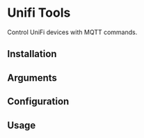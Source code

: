 # Unifi Tools

Control UniFi devices with MQTT commands.

## Installation

## Arguments

## Configuration

## Usage
